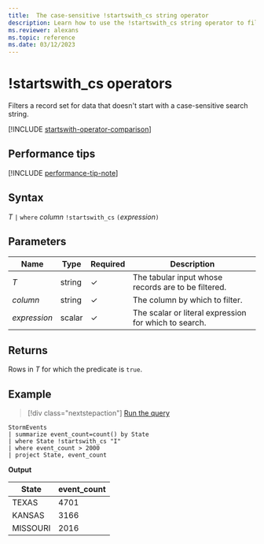 ```yaml
---
title:  The case-sensitive !startswith_cs string operator
description: Learn how to use the !startswith_cs string operator to filter records for data that doesn't start with a case-sensitive search string.
ms.reviewer: alexans
ms.topic: reference
ms.date: 03/12/2023
---
```

# !startswith_cs operators

Filters a record set for data that doesn't start with a case-sensitive search string.

[!INCLUDE [startswith-operator-comparison](../../includes/startswith-operator-comparison.md)]

## Performance tips

[!INCLUDE [performance-tip-note](../../includes/performance-tip-note.md)]

## Syntax

*T* `|` `where` *column* `!startswith_cs` `(`*expression*`)`  

## Parameters

| Name | Type | Required | Description |
|--|--|--|--|
| *T* | string | &check;| The tabular input whose records are to be filtered.|
| *column* | string | &check;| The column by which to filter.|
| *expression* | scalar | &check;| The scalar or literal expression for which to search.|

## Returns

Rows in *T* for which the predicate is `true`.

## Example

> [!div class="nextstepaction"]
> <a href="https://dataexplorer.azure.com/clusters/help/databases/Samples?query=H4sIAAAAAAAAAwsuyS/KdS1LzSsp5qpRKC7NzU0syqxKVUgFCcUn55fmldiCSQ1NhaRKheCSxJJUoMLyjNSiVAhPQbG4JLGopLg8syQjPrlYQclTCa4AyRQFOwUjAwMDoFRBUX5WanIJRLcOshoAsNzTI40AAAA=" target="_blank">Run the query</a>

```kusto
StormEvents
| summarize event_count=count() by State
| where State !startswith_cs "I"
| where event_count > 2000
| project State, event_count
```

**Output**

|State|event_count|
|-----|-----------|
|TEXAS|4701|
|KANSAS|3166|
|MISSOURI|2016|
